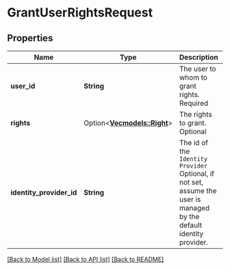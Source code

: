 # GrantUserRightsRequest

## Properties

Name | Type | Description | Notes
------------ | ------------- | ------------- | -------------
**user_id** | **String** | The user to whom to grant rights. Required | 
**rights** | Option<[**Vec<models::Right>**](Right.md)> | The rights to grant. Optional | [optional]
**identity_provider_id** | **String** | The id of the ``Identity Provider`` Optional, if not set, assume the user is managed by the default identity provider. | 

[[Back to Model list]](../README.md#documentation-for-models) [[Back to API list]](../README.md#documentation-for-api-endpoints) [[Back to README]](../README.md)


